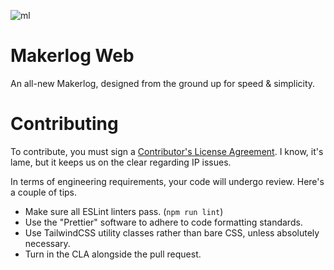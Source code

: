 ![ml](https://i.imgur.com/22Ejdmt.png)

# Makerlog Web

An all-new Makerlog, designed from the ground up for speed & simplicity.

# Contributing

To contribute, you must sign a [Contributor's License Agreement](https://docs.google.com/document/d/1pLSPpzOQKFnkv1Stcq5rUVPiXixeYEXRiRAlGO6BOeM/edit?usp=sharing). I know, it's lame, but it keeps us on the clear regarding IP issues.

In terms of engineering requirements, your code will undergo review. Here's a couple of tips.

-   Make sure all ESLint linters pass. (`npm run lint`)
-   Use the "Prettier" software to adhere to code formatting standards.
-   Use TailwindCSS utility classes rather than bare CSS, unless absolutely necessary.
-   Turn in the CLA alongside the pull request.
